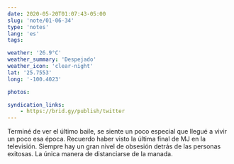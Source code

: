 ```yaml
---
date: 2020-05-20T01:07:43-05:00
slug: 'note/01-06-34'
type: 'notes'
lang: 'es'
tags:

weather: '26.9°C'
weather_summary: 'Despejado'
weather_icon: 'clear-night'
lat: '25.7553'
long: '-100.4023'

photos:

syndication_links:
    - https://brid.gy/publish/twitter
---
```

Terminé de ver el último baile, se siente un poco especial que llegué a vivir un poco esa época. Recuerdo haber visto la última final de MJ en la televisión. 
Siempre hay un gran nivel de obsesión detrás de las personas exitosas. La única manera de distanciarse de la manada.